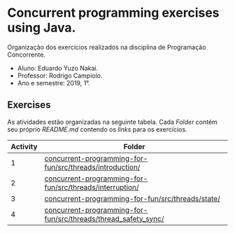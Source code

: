 # Concurrent programming exercises using Java.
Organização dos exercícios realizados na disciplina de Programação Concorrente.

- Aluno: Eduardo Yuzo Nakai.
- Professor: Rodrigo Campiolo.
- Ano e semestre: 2019, 1°.

## Exercises
As atividades estão organizadas na seguinte tabela. Cada *Folder* contém seu próprio *README.md* contendo os *links* para os exercícios.

| Activity | Folder |
| ------ | ------ |
| 1 | [concurrent-programming-for-fun/src/threads/introduction/][PlDb] |
| 2 | [concurrent-programming-for-fun/src/threads/interruption/][PlGh] |
| 3 | [concurrent-programming-for-fun/src/threads/state/][PlGd] |
| 4 | [concurrent-programming-for-fun/src/threads/thread_safety_sync/][PlGs] |

[PlDb]: <https://github.com/tabsnospaces/concurrent-programming-for-fun/tree/master/src/threads/introduction>
[PlGh]: <https://github.com/tabsnospaces/concurrent-programming-for-fun/tree/master/src/threads/interruption>
[PlGd]: <https://github.com/tabsnospaces/concurrent-programming-for-fun/tree/master/src/threads/state>
[PlGs]: <https://github.com/tabsnospaces/concurrent-programming-for-fun/tree/master/src/threads/thread_safety_sync>
